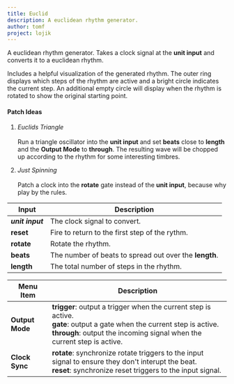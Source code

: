 ```yaml
---
title: Euclid
description: A euclidean rhythm generator.
author: tomf
project: lojik
---
```


<md-img src="lojik/euclid.png" alt=""></md-img>
<md-img src="lojik/euclid-ext.png" alt=""></md-img>

A euclidean rhythm generator. Takes a clock signal at the **unit input** and converts it to a euclidean rhythm.

Includes a helpful visualization of the generated rhythm. The outer ring displays which steps of the rhythm are active and a bright circle indicates the current step. An additional empty circle will display when the rhythm is rotated to show the original starting point.

#### Patch Ideas

1. _Euclids Triangle_<br><br>Run a triangle oscillator into the **unit input** and set **beats** close to **length** and the **Output Mode** to **through**. The resulting wave will be chopped up according to the rhythm for some interesting timbres.<br>

2. _Just Spinning_<br><br>Patch a clock into the **rotate** gate instead of the **unit input**, because why play by the rules.<br>

| Input            | Description                        |
| ---------------- | ---------------------------------- |
| **_unit input_** | The clock signal to convert. |
| **reset**        | Fire to return to the first step of the rythm. |
| **rotate**       | Rotate the rhythm. |
| **beats**        | The number of beats to spread out over the **length**. |
| **length**       | The total number of steps in the rhythm. |


| Menu Item        | Description                        |
| ---------------- | ---------------------------------- |
| **Output Mode**  | **trigger**: output a trigger when the current step is active.<br>**gate**: output a gate when the current step is active.<br>**through**: output the incoming signal when the current step is active. |
| **Clock Sync**   |  **rotate**: synchronize rotate triggers to the input signal to ensure they don't interupt the beat.<br>**reset**: synchronize reset triggers to the input signal. |
